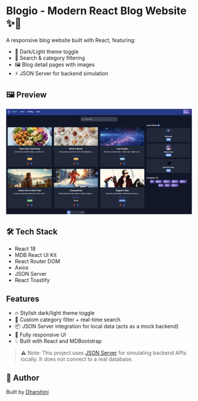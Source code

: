 # Blogio - Modern React Blog Website ✨📰

A responsive blog website built with React, featuring:
- 🌙 Dark/Light theme toggle
- 🔎 Search & category filtering
- 🖼 Blog detail pages with images
- ⚡ JSON Server for backend simulation

## 🖼 Preview

![Blogio Screenshot](./preview.png)

## 🛠 Tech Stack

- React 18
- MDB React UI Kit
- React Router DOM
- Axios
- JSON Server
- React Toastify

## Features

- 🔥 Stylish dark/light theme toggle
- 🧠 Custom category filter + real-time search
- 📦 JSON Server integration for local data (acts as a mock backend)
- 📱 Fully responsive UI
- 💡 Built with React and MDBootstrap

> ⚠️ Note: This project uses [JSON Server](https://github.com/typicode/json-server) for simulating backend APIs locally. It does not connect to a real database.

## 📌 Author

Built by [Dharshini](https://github.com/dharshinisai6)
